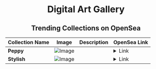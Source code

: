 <div align="center">

# Digital Art Gallery

## Trending Collections on OpenSea

| Collection Name                       | Image                                                                                     | Description                       | OpenSea Link                                                                                          |
|---------------------------------------|-------------------------------------------------------------------------------------------|-----------------------------------|--------------------------------------------------------------------------------------------------------|
| **Peppy** | ![Image](https://i.seadn.io/s/raw/files/669aab0f030f3def4a0f371e10954d57.jpg?w=500&auto=format?w=200&auto=format) |  | <details><summary>Link</summary>[Peppy](https://opensea.io/collection/peppy-2221)</details> |
| **Stylish** | ![Image](https://i.seadn.io/s/raw/files/1e9e98478de67448cfd23deaa8aa5ba1.jpg?w=500&auto=format?w=200&auto=format) |  | <details><summary>Link</summary>[Stylish](https://opensea.io/collection/stylish-804)</details> |

</div>